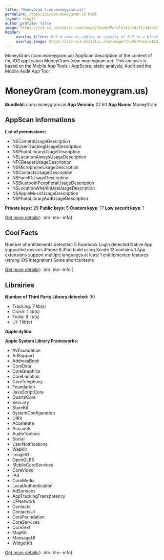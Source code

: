 ```yaml
---
title: "MoneyGram (com.moneygram.us)"
permalink: /apps/ios/com.moneygram.us.html
layout: single
author_profile: false
image: https://is2-ssl.mzstatic.com/image/thumb/Purple112/v4/37/4d/b2/374db2b5-e53d-269e-edc9-a0c11cad33e1/AppIcon-1x_U007emarketing-0-7-0-sRGB-85-220.png/512x512bb.jpg
header: 
     overlay_filter: 0.5 # same as adding an opacity of 0.5 to a black background
     overlay_image: https://is2-ssl.mzstatic.com/image/thumb/Purple112/v4/37/4d/b2/374db2b5-e53d-269e-edc9-a0c11cad33e1/AppIcon-1x_U007emarketing-0-7-0-sRGB-85-220.png/512x512bb.jpg
---
```

MoneyGram (com.moneygram.us) AppScan description of the content of the iOS application MoneyGram (com.moneygram.us). This analysis is based on the Mobile App Tools : AppScore, static analysis, Audit and the Mobile Audit App Tool.

# MoneyGram (com.moneygram.us)

**BundleId:** com.moneygram.us
**App Version:** 22.9.1
**App Name:** MoneyGram


## AppScan informations 

**List of permissions:** 
- NSCameraUsageDescription
- NSUserTrackingUsageDescription
- NSPhotoLibraryUsageDescription
- NSLocationAlwaysUsageDescription
- NFCReaderUsageDescription
- NSMicrophoneUsageDescription
- NSContactsUsageDescription
- NSFaceIDUsageDescription
- NSBluetoothPeripheralUsageDescription
- NSLocationWhenInUseUsageDescription
- NSAppleMusicUsageDescription
- NSPhotoLibraryAddUsageDescription
  
  
**Private keys:** 29
**Public keys:** 5
**Custom keys:** 17
**Low securit keys:** 1
  
[Get more details](/pricing.html){: .btn .btn--info}

## Cool Facts

Number of entitlements detected: 5
Facebook Login detected
Native App
supported devices iPhone & iPad
build using Xcode 13
contains 1 App extensions
support multiple languages
at least 1 entitlemented features (strong iOS integration)
Some shortcutItems 
  
[Get more details](/pricing.html){: .btn .btn--info }

## Librairies 
**Number of Third Party Library detected:** 30
- Tracking: 7 lib(s)
- Crash: 1 lib(s)
- Tools: 8 lib(s)
- UI: 1 lib(s)


**Apple dylibs:**


**Apple System Library Frameworks:**
- AVFoundation
- AdSupport
- AddressBook
- CoreData
- CoreGraphics
- CoreLocation
- CoreTelephony
- Foundation
- JavaScriptCore
- QuartzCore
- Security
- StoreKit
- SystemConfiguration
- UIKit
- Accelerate
- Accounts
- AudioToolbox
- Social
- UserNotifications
- WebKit
- ImageIO
- OpenGLES
- MobileCoreServices
- CoreVideo
- iAd
- CoreMedia
- LocalAuthentication
- AdServices
- AppTrackingTransparency
- CFNetwork
- Contacts
- ContactsUI
- CoreFoundation
- CoreServices
- CoreText
- MapKit
- MessageUI
- WidgetKit


  
[Get more details](/pricing.html){: .btn .btn--info}

